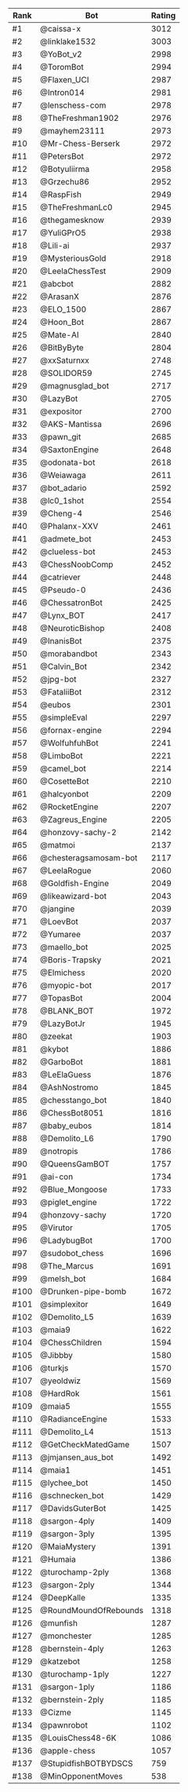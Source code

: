 Rank|Bot|Rating
---|---|---
#1|@caissa-x|3012
#2|@linklake1532|3003
#3|@YoBot_v2|2998
#4|@ToromBot|2994
#5|@Flaxen_UCI|2987
#6|@Intron014|2981
#7|@lenschess-com|2978
#8|@TheFreshman1902|2976
#9|@mayhem23111|2973
#10|@Mr-Chess-Berserk|2972
#11|@PetersBot|2972
#12|@Botyuliirma|2958
#13|@Grzechu86|2952
#14|@RaspFish|2949
#15|@TheFreshmanLc0|2945
#16|@thegamesknow|2939
#17|@YuliGPrO5|2938
#18|@Lili-ai|2937
#19|@MysteriousGold|2918
#20|@LeelaChessTest|2909
#21|@abcbot|2882
#22|@ArasanX|2876
#23|@ELO_1500|2867
#24|@Hoon_Bot|2867
#25|@Mate-AI|2840
#26|@BitByByte|2804
#27|@xxSaturnxx|2748
#28|@SOLIDOR59|2745
#29|@magnusglad_bot|2717
#30|@LazyBot|2705
#31|@expositor|2700
#32|@AKS-Mantissa|2696
#33|@pawn_git|2685
#34|@SaxtonEngine|2648
#35|@odonata-bot|2618
#36|@Weiawaga|2611
#37|@bot_adario|2592
#38|@lc0_1shot|2554
#39|@Cheng-4|2546
#40|@Phalanx-XXV|2461
#41|@admete_bot|2453
#42|@clueless-bot|2453
#43|@ChessNoobComp|2452
#44|@catriever|2448
#45|@Pseudo-0|2436
#46|@ChessatronBot|2425
#47|@Lynx_BOT|2417
#48|@NeuroticBishop|2408
#49|@InanisBot|2375
#50|@morabandbot|2343
#51|@Calvin_Bot|2342
#52|@jpg-bot|2327
#53|@FataliiBot|2312
#54|@eubos|2301
#55|@simpleEval|2297
#56|@fornax-engine|2294
#57|@WolfuhfuhBot|2241
#58|@LimboBot|2221
#59|@camel_bot|2214
#60|@CosetteBot|2210
#61|@halcyonbot|2209
#62|@RocketEngine|2207
#63|@Zagreus_Engine|2205
#64|@honzovy-sachy-2|2142
#65|@matmoi|2137
#66|@chesteragsamosam-bot|2117
#67|@LeelaRogue|2060
#68|@Goldfish-Engine|2049
#69|@likeawizard-bot|2043
#70|@jangine|2039
#71|@LoevBot|2037
#72|@Yumaree|2037
#73|@maello_bot|2025
#74|@Boris-Trapsky|2021
#75|@Elmichess|2020
#76|@myopic-bot|2017
#77|@TopasBot|2004
#78|@BLANK_BOT|1972
#79|@LazyBotJr|1945
#80|@zeekat|1903
#81|@kybot|1886
#82|@GarboBot|1881
#83|@LeElaGuess|1876
#84|@AshNostromo|1845
#85|@chesstango_bot|1840
#86|@ChessBot8051|1816
#87|@baby_eubos|1814
#88|@Demolito_L6|1790
#89|@notropis|1786
#90|@QueensGamBOT|1757
#91|@ai-con|1734
#92|@Blue_Mongoose|1733
#93|@piglet_engine|1722
#94|@honzovy-sachy|1720
#95|@Virutor|1705
#96|@LadybugBot|1700
#97|@sudobot_chess|1696
#98|@The_Marcus|1691
#99|@melsh_bot|1684
#100|@Drunken-pipe-bomb|1672
#101|@simplexitor|1649
#102|@Demolito_L5|1639
#103|@maia9|1622
#104|@ChessChildren|1594
#105|@Jibbby|1580
#106|@turkjs|1570
#107|@yeoldwiz|1569
#108|@HardRok|1561
#109|@maia5|1555
#110|@RadianceEngine|1533
#111|@Demolito_L4|1513
#112|@GetCheckMatedGame|1507
#113|@jmjansen_aus_bot|1492
#114|@maia1|1451
#115|@lychee_bot|1450
#116|@schnecken_bot|1429
#117|@DavidsGuterBot|1425
#118|@sargon-4ply|1409
#119|@sargon-3ply|1395
#120|@MaiaMystery|1391
#121|@Humaia|1386
#122|@turochamp-2ply|1368
#123|@sargon-2ply|1344
#124|@DeepKalle|1335
#125|@RoundMoundOfRebounds|1318
#126|@munfish|1287
#127|@monchester|1285
#128|@bernstein-4ply|1263
#129|@katzebot|1258
#130|@turochamp-1ply|1227
#131|@sargon-1ply|1186
#132|@bernstein-2ply|1185
#133|@Cizme|1145
#134|@pawnrobot|1102
#135|@LouisChess48-6K|1086
#136|@apple-chess|1057
#137|@StupidfishBOTBYDSCS|759
#138|@MinOpponentMoves|538
